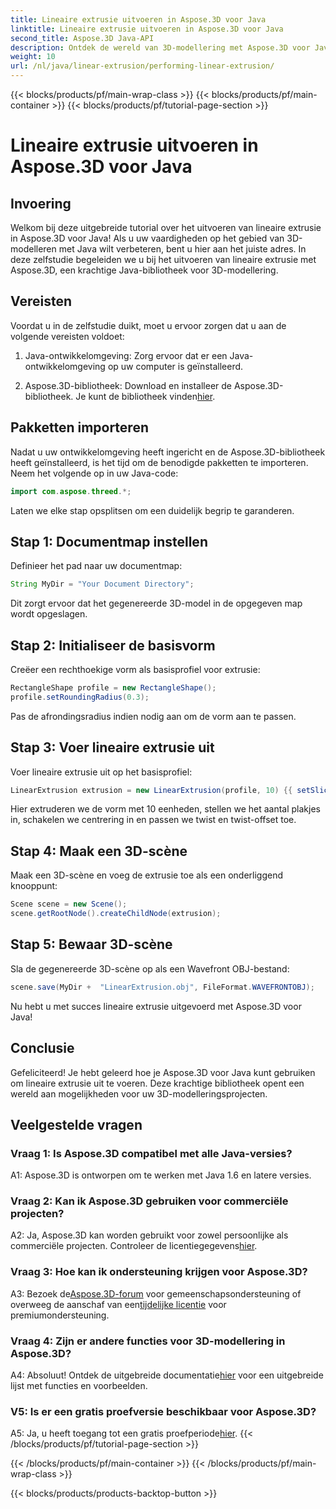 ```yaml
---
title: Lineaire extrusie uitvoeren in Aspose.3D voor Java
linktitle: Lineaire extrusie uitvoeren in Aspose.3D voor Java
second_title: Aspose.3D Java-API
description: Ontdek de wereld van 3D-modellering met Aspose.3D voor Java. Leer moeiteloos lineaire extrusie uitvoeren.
weight: 10
url: /nl/java/linear-extrusion/performing-linear-extrusion/
---
```


{{< blocks/products/pf/main-wrap-class >}}
{{< blocks/products/pf/main-container >}}
{{< blocks/products/pf/tutorial-page-section >}}

# Lineaire extrusie uitvoeren in Aspose.3D voor Java

## Invoering

Welkom bij deze uitgebreide tutorial over het uitvoeren van lineaire extrusie in Aspose.3D voor Java! Als u uw vaardigheden op het gebied van 3D-modelleren met Java wilt verbeteren, bent u hier aan het juiste adres. In deze zelfstudie begeleiden we u bij het uitvoeren van lineaire extrusie met Aspose.3D, een krachtige Java-bibliotheek voor 3D-modellering.

## Vereisten

Voordat u in de zelfstudie duikt, moet u ervoor zorgen dat u aan de volgende vereisten voldoet:

1. Java-ontwikkelomgeving: Zorg ervoor dat er een Java-ontwikkelomgeving op uw computer is geïnstalleerd.

2.  Aspose.3D-bibliotheek: Download en installeer de Aspose.3D-bibliotheek. Je kunt de bibliotheek vinden[hier](https://releases.aspose.com/3d/java/).

## Pakketten importeren

Nadat u uw ontwikkelomgeving heeft ingericht en de Aspose.3D-bibliotheek heeft geïnstalleerd, is het tijd om de benodigde pakketten te importeren. Neem het volgende op in uw Java-code:

```java
import com.aspose.threed.*;
```

Laten we elke stap opsplitsen om een duidelijk begrip te garanderen.

## Stap 1: Documentmap instellen

Definieer het pad naar uw documentmap:

```java
String MyDir = "Your Document Directory";
```

Dit zorgt ervoor dat het gegenereerde 3D-model in de opgegeven map wordt opgeslagen.

## Stap 2: Initialiseer de basisvorm

Creëer een rechthoekige vorm als basisprofiel voor extrusie:

```java
RectangleShape profile = new RectangleShape();
profile.setRoundingRadius(0.3);
```

Pas de afrondingsradius indien nodig aan om de vorm aan te passen.

## Stap 3: Voer lineaire extrusie uit

Voer lineaire extrusie uit op het basisprofiel:

```java
LinearExtrusion extrusion = new LinearExtrusion(profile, 10) {{ setSlices(100); setCenter(true); setTwist(360); setTwistOffset(new Vector3(10, 0, 0));}};
```

Hier extruderen we de vorm met 10 eenheden, stellen we het aantal plakjes in, schakelen we centrering in en passen we twist en twist-offset toe.

## Stap 4: Maak een 3D-scène

Maak een 3D-scène en voeg de extrusie toe als een onderliggend knooppunt:

```java
Scene scene = new Scene();
scene.getRootNode().createChildNode(extrusion);
```

## Stap 5: Bewaar 3D-scène

Sla de gegenereerde 3D-scène op als een Wavefront OBJ-bestand:

```java
scene.save(MyDir +  "LinearExtrusion.obj", FileFormat.WAVEFRONTOBJ);
```

Nu hebt u met succes lineaire extrusie uitgevoerd met Aspose.3D voor Java!

## Conclusie

Gefeliciteerd! Je hebt geleerd hoe je Aspose.3D voor Java kunt gebruiken om lineaire extrusie uit te voeren. Deze krachtige bibliotheek opent een wereld aan mogelijkheden voor uw 3D-modelleringsprojecten.

## Veelgestelde vragen

### Vraag 1: Is Aspose.3D compatibel met alle Java-versies?

A1: Aspose.3D is ontworpen om te werken met Java 1.6 en latere versies.

### Vraag 2: Kan ik Aspose.3D gebruiken voor commerciële projecten?

A2: Ja, Aspose.3D kan worden gebruikt voor zowel persoonlijke als commerciële projecten. Controleer de licentiegegevens[hier](https://purchase.aspose.com/buy).

### Vraag 3: Hoe kan ik ondersteuning krijgen voor Aspose.3D?

 A3: Bezoek de[Aspose.3D-forum](https://forum.aspose.com/c/3d/18) voor gemeenschapsondersteuning of overweeg de aanschaf van een[tijdelijke licentie](https://purchase.aspose.com/temporary-license/) voor premiumondersteuning.

### Vraag 4: Zijn er andere functies voor 3D-modellering in Aspose.3D?

 A4: Absoluut! Ontdek de uitgebreide documentatie[hier](https://reference.aspose.com/3d/java/) voor een uitgebreide lijst met functies en voorbeelden.

### V5: Is er een gratis proefversie beschikbaar voor Aspose.3D?

 A5: Ja, u heeft toegang tot een gratis proefperiode[hier](https://releases.aspose.com/).
{{< /blocks/products/pf/tutorial-page-section >}}

{{< /blocks/products/pf/main-container >}}
{{< /blocks/products/pf/main-wrap-class >}}

{{< blocks/products/products-backtop-button >}}
